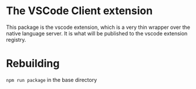 # The VSCode Client extension

This package is the vscode extension, which is a very thin wrapper over the native language server. It is what will be published to the vscode extension registry.

# Rebuilding

`npm run package` in the base directory